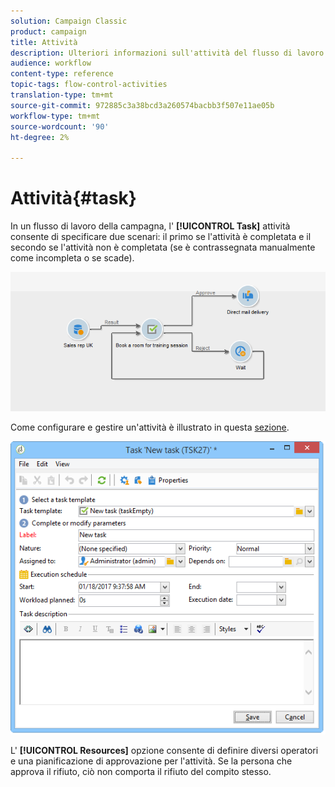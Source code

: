 ```yaml
---
solution: Campaign Classic
product: campaign
title: Attività
description: Ulteriori informazioni sull'attività del flusso di lavoro Attività
audience: workflow
content-type: reference
topic-tags: flow-control-activities
translation-type: tm+mt
source-git-commit: 972885c3a38bcd3a260574bacbb3f507e11ae05b
workflow-type: tm+mt
source-wordcount: '90'
ht-degree: 2%

---
```



# Attività{#task}

In un flusso di lavoro della campagna, l&#39; **[!UICONTROL Task]** attività consente di specificare due scenari: il primo se l&#39;attività è completata e il secondo se l&#39;attività non è completata (se è contrassegnata manualmente come incompleta o se scade).

![](assets/mrm_task_in_workflow.png)

Come configurare e gestire un&#39;attività è illustrato in questa [sezione](../../campaign/using/creating-and-managing-tasks.md).

![](assets/wkf_task_activity.png)

L&#39; **[!UICONTROL Resources]** opzione consente di definire diversi operatori e una pianificazione di approvazione per l&#39;attività. Se la persona che approva il rifiuto, ciò non comporta il rifiuto del compito stesso.
